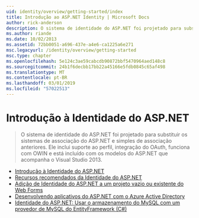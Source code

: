 ```yaml
---
uid: identity/overview/getting-started/index
title: Introdução ao ASP.NET Identity | Microsoft Docs
author: rick-anderson
description: O sistema de identidade do ASP.NET foi projetado para substituir os sistemas de associação do ASP.NET e simples de associação anteriores. Ele inclui suporte ao perfil, integração do OAuth...
ms.author: riande
ms.date: 10/02/2013
ms.assetid: 72bb0051-a696-437e-a4e6-ca1225a6e271
msc.legacyurl: /identity/overview/getting-started
msc.type: chapter
ms.openlocfilehash: 5e124c3ae59cabcdb90872bbf5470964aed148c8
ms.sourcegitcommit: 24b1f6decbb17bb22a45166e5fdb0845c65af498
ms.translationtype: MT
ms.contentlocale: pt-BR
ms.lasthandoff: 03/01/2019
ms.locfileid: "57022513"
---
```

<a name="getting-started-with-aspnet-identity"></a>Introdução à Identidade do ASP.NET
====================
> O sistema de identidade do ASP.NET foi projetado para substituir os sistemas de associação do ASP.NET e simples de associação anteriores. Ele inclui suporte ao perfil, integração do OAuth, funciona com OWIN e está incluído com os modelos do ASP.NET que acompanha o Visual Studio 2013.


- [Introdução à Identidade do ASP.NET](introduction-to-aspnet-identity.md)
- [Recursos recomendados da Identidade do ASP.NET](aspnet-identity-recommended-resources.md)
- [Adição de Identidade do ASP.NET a um projeto vazio ou existente do Web Forms](adding-aspnet-identity-to-an-empty-or-existing-web-forms-project.md)
- [Desenvolvendo aplicativos do ASP.NET com o Azure Active Directory](developing-aspnet-apps-with-windows-azure-active-directory.md)
- [Identidade do ASP.NET: Usar o armazenamento do MySQL com um provedor de MySQL do EntityFramework (C#)](aspnet-identity-using-mysql-storage-with-an-entityframework-mysql-provider.md)
